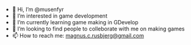 - 👋 Hi, I’m @musenfyr
- 👀 I’m interested in game development
- 🌱 I’m currently learning game making in GDevelop
- 💞️ I’m looking to find people to colleborate with me on making games
- 📫 How to reach me: magnus.c.rusbjerg@gmail.com

<!---
musenfyr/musenfyr is a ✨ special ✨ repository because its `README.md` (this file) appears on your GitHub profile.
You can click the Preview link to take a look at your changes.
--->
